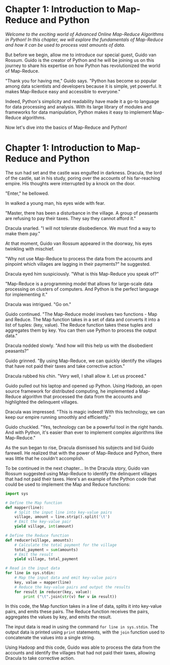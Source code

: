 # Chapter 1: Introduction to Map-Reduce and Python

*Welcome to the exciting world of Advanced Online Map-Reduce Algorithms in Python! In this chapter, we will explore the fundamentals of Map-Reduce and how it can be used to process vast amounts of data.*

But before we begin, allow me to introduce our special guest, Guido van Rossum. Guido is the creator of Python and he will be joining us on this journey to share his expertise on how Python has revolutionized the world of Map-Reduce.

"Thank you for having me," Guido says. "Python has become so popular among data scientists and developers because it is simple, yet powerful. It makes Map-Reduce easy and accessible to everyone."

Indeed, Python's simplicity and readability have made it a go-to language for data processing and analysis. With its large library of modules and frameworks for data manipulation, Python makes it easy to implement Map-Reduce algorithms.


Now let's dive into the basics of Map-Reduce and Python!
# Chapter 1: Introduction to Map-Reduce and Python

The sun had set and the castle was engulfed in darkness. Dracula, the lord of the castle, sat in his study, poring over the accounts of his far-reaching empire. His thoughts were interrupted by a knock on the door.

"Enter," he bellowed.

In walked a young man, his eyes wide with fear.

"Master, there has been a disturbance in the village. A group of peasants are refusing to pay their taxes. They say they cannot afford it."

Dracula snarled. "I will not tolerate disobedience. We must find a way to make them pay."

At that moment, Guido van Rossum appeared in the doorway, his eyes twinkling with mischief.

"Why not use Map-Reduce to process the data from the accounts and pinpoint which villages are lagging in their payments?" he suggested.

Dracula eyed him suspiciously. "What is this Map-Reduce you speak of?"

"Map-Reduce is a programming model that allows for large-scale data processing on clusters of computers. And Python is the perfect language for implementing it."

Dracula was intrigued. "Go on."

Guido continued. "The Map-Reduce model involves two functions - Map and Reduce. The Map function takes in a set of data and converts it into a list of tuples: (key, value). The Reduce function takes these tuples and aggregates them by key. You can then use Python to process the output data."

Dracula nodded slowly. "And how will this help us with the disobedient peasants?"

Guido grinned. "By using Map-Reduce, we can quickly identify the villages that have not paid their taxes and take corrective action."

Dracula rubbed his chin. "Very well, I shall allow it. Let us proceed."

Guido pulled out his laptop and opened up Python. Using Hadoop, an open source framework for distributed computing, he implemented a Map-Reduce algorithm that processed the data from the accounts and highlighted the delinquent villages.

Dracula was impressed. "This is magic indeed! With this technology, we can keep our empire running smoothly and efficiently."

Guido chuckled. "Yes, technology can be a powerful tool in the right hands. And with Python, it's easier than ever to implement complex algorithms like Map-Reduce."

As the sun began to rise, Dracula dismissed his subjects and bid Guido farewell. He realized that with the power of Map-Reduce and Python, there was little that he couldn't accomplish.

To be continued in the next chapter...
In the Dracula story, Guido van Rossum suggested using Map-Reduce to identify the delinquent villages that had not paid their taxes. Here's an example of the Python code that could be used to implement the Map and Reduce functions:

```python
import sys

# Define the Map function
def mapper(line):
    # Split the input line into key-value pairs
    village, amount = line.strip().split('\t')
    # Emit the key-value pair
    yield village, int(amount)

# Define the Reduce function
def reducer(village, amounts):
    # Calculate the total payment for the village
    total_payment = sum(amounts)
    # Emit the result
    yield village, total_payment

# Read in the input data
for line in sys.stdin:
    # Map the input data and emit key-value pairs
    key, value = mapper(line)
    # Reduce the key-value pairs and output the results
    for result in reducer(key, value):
        print ("\t".join(str(v) for v in result))
```

In this code, the Map function takes in a line of data, splits it into key-value pairs, and emits these pairs. The Reduce function receives the pairs, aggregates the values by key, and emits the result.

The input data is read in using the command `for line in sys.stdin`. The output data is printed using `print` statements, with the `join` function used to concatenate the values into a single string.

Using Hadoop and this code, Guido was able to process the data from the accounts and identify the villages that had not paid their taxes, allowing Dracula to take corrective action.